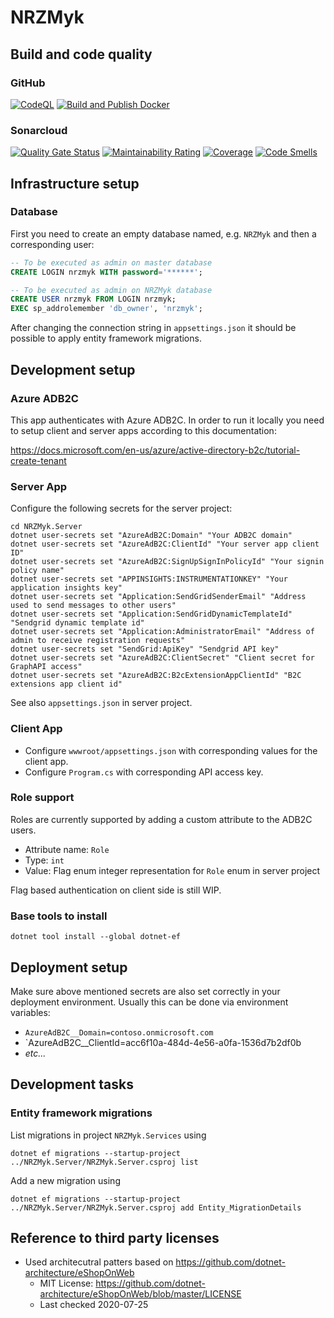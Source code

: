 # NRZMyk

## Build and code quality

### GitHub

[![CodeQL](https://github.com/markusrt/NRZMyk/actions/workflows/codeql-analysis.yml/badge.svg?branch=master)](https://github.com/markusrt/NRZMyk/actions/workflows/codeql-analysis.yml) [![Build and Publish Docker](https://github.com/markusrt/NRZMyk/actions/workflows/docker-build-and-publish.yml/badge.svg?branch=master)](https://github.com/markusrt/NRZMyk/actions/workflows/docker-build-and-publish.yml)

### Sonarcloud

[![Quality Gate Status](https://sonarcloud.io/api/project_badges/measure?project=markusrt_NRZMyk&metric=alert_status)](https://sonarcloud.io/summary/new_code?id=markusrt_NRZMyk) [![Maintainability Rating](https://sonarcloud.io/api/project_badges/measure?project=markusrt_NRZMyk&metric=sqale_rating)](https://sonarcloud.io/summary/new_code?id=markusrt_NRZMyk) [![Coverage](https://sonarcloud.io/api/project_badges/measure?project=markusrt_NRZMyk&metric=coverage)](https://sonarcloud.io/summary/new_code?id=markusrt_NRZMyk) [![Code Smells](https://sonarcloud.io/api/project_badges/measure?project=markusrt_NRZMyk&metric=code_smells)](https://sonarcloud.io/summary/new_code?id=markusrt_NRZMyk)

## Infrastructure setup

### Database

First you need to create an empty database named, e.g. `NRZMyk` and then
a corresponding user:

```sql
-- To be executed as admin on master database
CREATE LOGIN nrzmyk WITH password='******';

-- To be executed as admin on NRZMyk database
CREATE USER nrzmyk FROM LOGIN nrzmyk;
EXEC sp_addrolemember 'db_owner', 'nrzmyk';
```

After changing the connection string in `appsettings.json` it should
be possible to apply entity framework migrations.

## Development setup

### Azure ADB2C

This app authenticates with Azure ADB2C. In order to run it locally you need 
to setup client and server apps according to this documentation:

<https://docs.microsoft.com/en-us/azure/active-directory-b2c/tutorial-create-tenant>

### Server App

Configure the following secrets for the server project:

```shell
cd NRZMyk.Server
dotnet user-secrets set "AzureAdB2C:Domain" "Your ADB2C domain"
dotnet user-secrets set "AzureAdB2C:ClientId" "Your server app client ID"
dotnet user-secrets set "AzureAdB2C:SignUpSignInPolicyId" "Your signin policy name"
dotnet user-secrets set "APPINSIGHTS:INSTRUMENTATIONKEY" "Your application insights key"
dotnet user-secrets set "Application:SendGridSenderEmail" "Address used to send messages to other users"
dotnet user-secrets set "Application:SendGridDynamicTemplateId" "Sendgrid dynamic template id"
dotnet user-secrets set "Application:AdministratorEmail" "Address of admin to receive registration requests"
dotnet user-secrets set "SendGrid:ApiKey" "Sendgrid API key"
dotnet user-secrets set "AzureAdB2C:ClientSecret" "Client secret for GraphAPI access"
dotnet user-secrets set "AzureAdB2C:B2cExtensionAppClientId" "B2C extensions app client id"
```

See also `appsettings.json` in server project.

### Client App

- Configure `wwwroot/appsettings.json` with corresponding values for the client app.
- Configure `Program.cs` with corresponding API access key.

### Role support

Roles are currently supported by adding a custom attribute to the ADB2C users.

- Attribute name: `Role`
- Type: `int`
- Value: Flag enum integer representation for `Role` enum in server project

Flag based authentication on client side is still WIP.

### Base tools to install

```
dotnet tool install --global dotnet-ef
```

## Deployment setup

Make sure above mentioned secrets are also set correctly in your deployment environment. Usually this 
can be done via environment variables:

- `AzureAdB2C__Domain=contoso.onmicrosoft.com`
- `AzureAdB2C__ClientId=acc6f10a-484d-4e56-a0fa-1536d7b2df0b
- *etc...*

## Development tasks

### Entity framework migrations

List migrations in project `NRZMyk.Services` using

```
dotnet ef migrations --startup-project ../NRZMyk.Server/NRZMyk.Server.csproj list 
```

Add a new migration using

```
dotnet ef migrations --startup-project ../NRZMyk.Server/NRZMyk.Server.csproj add Entity_MigrationDetails 
```


## Reference to third party licenses

- Used architecutral patters based on <https://github.com/dotnet-architecture/eShopOnWeb>
  - MIT License: https://github.com/dotnet-architecture/eShopOnWeb/blob/master/LICENSE
  - Last checked 2020-07-25